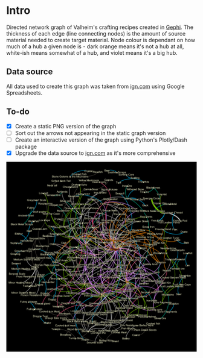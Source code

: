# Intro
Directed network graph of Valheim's crafting recipes created in [Gephi](https://gephi.org/). The thickness of each edge (line connecting nodes) is the amount of source material needed to create target material. Node colour is dependant on how much of a hub a given node is - dark orange means it's not a hub at all, white-ish means somewhat of a hub, and violet means it's a big hub.

## Data source
All data used to create this graph was taken from [ign.com](https://www.ign.com/wikis/valheim/Items_List#) using Google Spreadsheets.

## To-do
- [x] Create a static PNG version of the graph
- [ ] Sort out the arrows not appearing in the static graph version
- [ ] Create an interactive version of the graph using Python's Plotly/Dash package
- [x] Upgrade the data source to [ign.com](https://www.ign.com/wikis/valheim/Items_List#) as it's more comprehensive

![Alt text](/crafting_hubs.png?raw=true "Optional Title")
